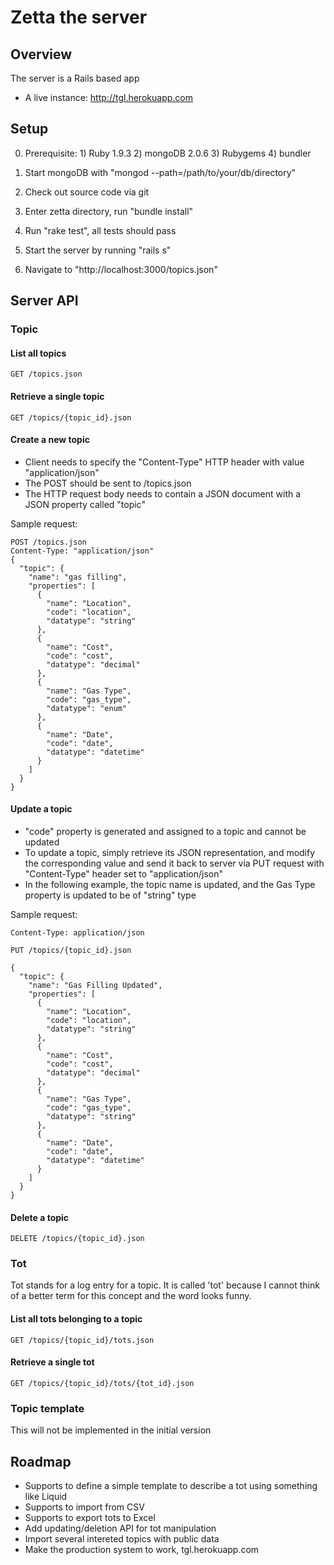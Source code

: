 # Zetta the server

## Overview
The server is a Rails based app

* A live instance: http://tgl.herokuapp.com

## Setup

0. Prerequisite: 1) Ruby 1.9.3 2) mongoDB 2.0.6 3) Rubygems 4) bundler

1. Start mongoDB with "mongod --path=/path/to/your/db/directory"

2. Check out source code via git

3. Enter zetta directory, run "bundle install"

4. Run "rake test", all tests should pass

5. Start the server by running "rails s"

6. Navigate to "http://localhost:3000/topics.json"

## Server API
### Topic
#### List all topics

    GET /topics.json

#### Retrieve a single topic

    GET /topics/{topic_id}.json

#### Create a new topic
* Client needs to specify the "Content-Type" HTTP header with value "application/json"
* The POST should be sent to /topics.json
* The HTTP request body needs to contain a JSON document with a JSON property called "topic"

Sample request:

    POST /topics.json
    Content-Type: "application/json"    
    {
      "topic": {
        "name": "gas filling",
        "properties": [
          {
            "name": "Location",
            "code": "location",
            "datatype": "string"
          },
          {
            "name": "Cost",
            "code": "cost",
            "datatype": "decimal"
          },
          {
            "name": "Gas Type",
            "code": "gas_type",
            "datatype": "enum"
          },
          {
            "name": "Date",
            "code": "date",
            "datatype": "datetime"
          }
        ]
      }
    }
    
#### Update a topic
* "code" property is generated and assigned to a topic and cannot be updated
* To update a topic, simply retrieve its JSON representation, and modify the corresponding value and send it back to server via PUT request with "Content-Type" header set to "application/json"
* In the following example, the topic name is updated, and the Gas Type property is updated to be of "string" type

Sample request:

    Content-Type: application/json

    PUT /topics/{topic_id}.json
       
    {
      "topic": {
        "name": "Gas Filling Updated",
        "properties": [
          {
            "name": "Location",
            "code": "location",
            "datatype": "string"
          },
          {
            "name": "Cost",
            "code": "cost",
            "datatype": "decimal"
          },
          {
            "name": "Gas Type",
            "code": "gas_type",
            "datatype": "string"
          },
          {
            "name": "Date",
            "code": "date",
            "datatype": "datetime"
          }
        ]
      }
    }
    
#### Delete a topic

    DELETE /topics/{topic_id}.json

### Tot
Tot stands for a log entry for a topic. It is called 'tot' because I cannot think of a better term for this concept and the word looks funny.

#### List all tots belonging to a topic

	GET /topics/{topic_id}/tots.json

#### Retrieve a single tot

	GET /topics/{topic_id}/tots/{tot_id}.json

### Topic template
This will not be implemented in the initial version

## Roadmap
* Supports to define a simple template to describe a tot using something like Liquid
* Supports to import from CSV
* Supports to export tots to Excel
* Add updating/deletion API for tot manipulation
* Import several intereted topics with public data
* Make the production system to work, tgl.herokuapp.com